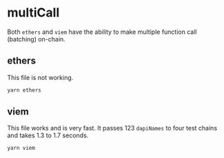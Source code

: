 # multiCall

Both `ethers` and `viem` have the ability to make multiple function call (batching) on-chain.

## ethers

This file is not working.

```sh
yarn ethers
```

## viem

This file works and is very fast. It passes 123 `dapiNames` to four test chains and takes 1.3 to 1.7 seconds.

```sh
yarn viem
```
